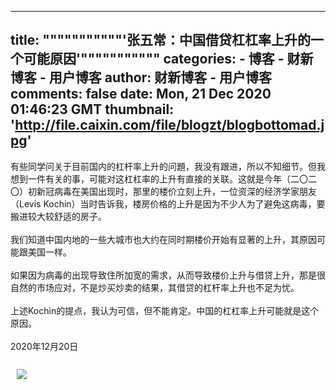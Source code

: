 
---
title: """""""""""'张五常：中国借贷杠杠率上升的一个可能原因'"""""""""""
categories: 
    - 博客
    - 财新博客 - 用户博客
author: 财新博客 - 用户博客
comments: false
date: Mon, 21 Dec 2020 01:46:23 GMT
thumbnail: 'http://file.caixin.com/file/blogzt/blogbottomad.jpg'
---

<div>   
<div>
  有些同学问关于目前国内的杠杆率上升的问題，我没有跟进，所以不知细节。但我想到一件有关的事，可能对这杠杠率的上升有直接的关联。这就是今年（二〇二〇）初新冠病毒在美国出现时，那里的楼价立刻上升，一位资深的经济学家朋友（Levis Kochin）当时告诉我，楼房价格的上升是因为不少人为了避免这病毒，要搬进较大较舒适的房子。
</div> 
<div>
   
</div> 
<div>
  我们知道中国内地的一些大城市也大约在同时期楼价开始有显著的上升，其原因可能跟美国一样。
</div> 
<div>
   
</div> 
<div>
  如果因为病毒的出现导致住所加宽的需求，从而导致楼价上升与借贷上升，那是很自然的市场应对，不是炒买炒卖的结果，其借贷的杠杆率上升也不足为忧。
</div> 
<div>
   
</div> 
<div>
  上述Kochin的提点，我认为可信，但不能肯定。中国的杠杠率上升可能就是这个原因。
</div> 
<div>
   
</div> 
<div>
  2020年12月20日
</div><p style="padding: 10px; max-width: 100%; clear: both; min-height: 1em; color: rgb(51, 51, 51); font-size: 17px; text-align: justify; text-indent: 0px; font-family: Optima-Regular, PingFangTC-light; line-height: 1.75em; letter-spacing: 0.5px; box-sizing: border-box !important; word-wrap: break-word !important;"><a href="https://www.caixin.com/subscribe/?originReferrer=blogbottomad" target="_blank"><img src="http://file.caixin.com/file/blogzt/blogbottomad.jpg" referrerpolicy="no-referrer"></a><br><br></p>
  
</div>
            